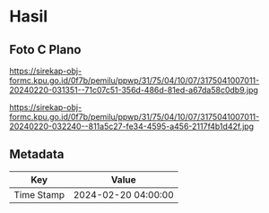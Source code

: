 # Hasil

## Foto C Plano

https://sirekap-obj-formc.kpu.go.id/0f7b/pemilu/ppwp/31/75/04/10/07/3175041007011-20240220-031351--71c07c51-356d-486d-81ed-a67da58c0db9.jpg

https://sirekap-obj-formc.kpu.go.id/0f7b/pemilu/ppwp/31/75/04/10/07/3175041007011-20240220-032240--811a5c27-fe34-4595-a456-2117f4b1d42f.jpg


## Metadata

| Key        | Value               |
| ---------- | ------------------- |
| Time Stamp | 2024-02-20 04:00:00 |



